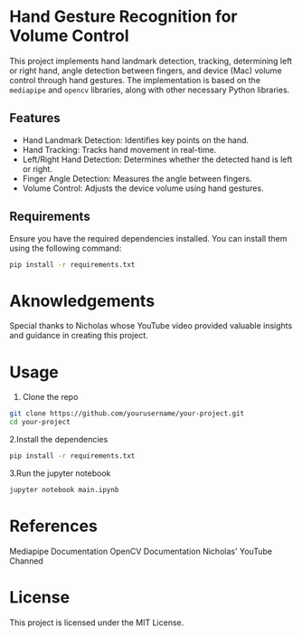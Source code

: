 # Hand Gesture Recognition for Volume Control

This project implements hand landmark detection, tracking, determining left or right hand, angle detection between fingers, and device (Mac) volume control through hand gestures. The implementation is based on the `mediapipe` and `opencv` libraries, along with other necessary Python libraries.

## Features

- Hand Landmark Detection: Identifies key points on the hand.
- Hand Tracking: Tracks hand movement in real-time.
- Left/Right Hand Detection: Determines whether the detected hand is left or right.
- Finger Angle Detection: Measures the angle between fingers.
- Volume Control: Adjusts the device volume using hand gestures.

## Requirements

Ensure you have the required dependencies installed. You can install them using the following command:

```bash
pip install -r requirements.txt
```

# Aknowledgements
Special thanks to Nicholas whose YouTube video provided valuable insights and guidance in creating this project.

# Usage
1. Clone the repo

```bash
git clone https://github.com/yourusername/your-project.git
cd your-project
```

2.Install the dependencies

```bash
pip install -r requirements.txt
```

3.Run the jupyter notebook

```bash
jupyter notebook main.ipynb
```

# References

Mediapipe Documentation
OpenCV Documentation
Nicholas' YouTube Channed

# License
This project is licensed under the MIT License.